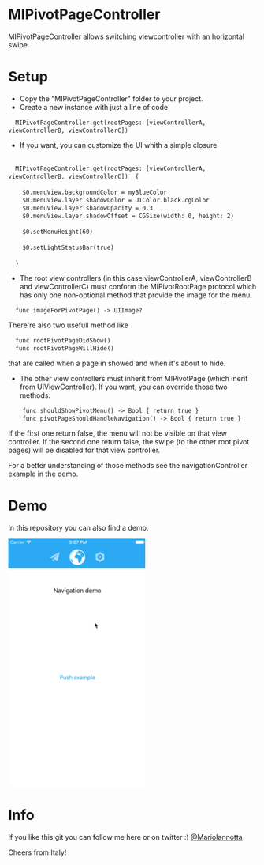 # MIPivotPageController
MIPivotPageController allows switching viewcontroller with an horizontal swipe

# Setup
- Copy the "MIPivotPageController" folder to your project.
- Create a new instance with just a line of code
```
  MIPivotPageController.get(rootPages: [viewControllerA, viewControllerB, viewControllerC]) 
```

- If you want, you can customize the UI whith a simple closure
```

  MIPivotPageController.get(rootPages: [viewControllerA, viewControllerB, viewControllerC])  {
  
    $0.menuView.backgroundColor = myBlueColor
    $0.menuView.layer.shadowColor = UIColor.black.cgColor
    $0.menuView.layer.shadowOpacity = 0.3
    $0.menuView.layer.shadowOffset = CGSize(width: 0, height: 2)
    
    $0.setMenuHeight(60)
  
    $0.setLightStatusBar(true)
  
  }

```

- The root view controllers (in this case viewControllerA, viewControllerB and viewControllerC) must conform the MIPivotRootPage protocol which has only one non-optional method that provide the image for the menu.
```
  func imageForPivotPage() -> UIImage?
```
There're also two usefull method like 
```
  func rootPivotPageDidShow()
  func rootPivotPageWillHide()
```
that are called when a page in showed and when it's about to hide.

- The other view controllers must inherit from MIPivotPage (which inerit from UIViewController).
If you want, you can override those two methods:
```
    func shouldShowPivotMenu() -> Bool { return true }
    func pivotPageShouldHandleNavigation() -> Bool { return true }
```
If the first one return false, the menu will not be visible on that view controller.
If the second one return false, the swipe (to the other root pivot pages) will be disabled for that view controller.

For a better understanding of those methods see the navigationController example in the demo.

# Demo
In this repository you can also find a demo.

<img src="demo.gif" height="500"/>

# Info
If you like this git you can follow me here or on twitter :) [@MarioIannotta](http://www.twitter.com/marioiannotta)

Cheers from Italy!
